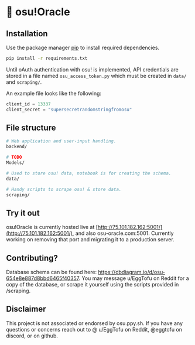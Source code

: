 # 🔮 osu!Oracle

## Installation

Use the package manager [pip](https://pip.pypa.io/en/stable/) to install required dependencies.

```bash
pip install -r requirements.txt
```

Until oAuth authentication with osu! is implemented, API credentials are stored in a file named `osu_access_token.py` which must be created in `data/` and `scraping/`.

An example file looks like the following:
```python
client_id = 13337
client_secret = "supersecretrandomstringfromosu"
```

## File structure

```bash
# Web application and user-input handling.
backend/

# TODO
Models/

# Used to store osu! data, notebook is for creating the schema.
data/

# Handy scripts to scrape osu! & store data.
scraping/
```

## Try it out

osu!Oracle is currently hosted live at [http://75.101.182.162:5001/](http://75.101.182.162:5001/), and also osu-oracle.com:5001.
Currently working on removing that port and migrating it to a production server.

## Contributing?
Database schema can be found here: https://dbdiagram.io/d/osu-654e8e887d8bbd6465f40357.
You may message u/EggTofu on Reddit for a copy of the database, or scrape it yourself using the scripts provided in /scraping.

## Disclaimer

This project is not associated or endorsed by osu.ppy.sh. If you have any questions or concerns reach out to @ u/EggTofu on Reddit, @eggtofu on discord, or on github.
